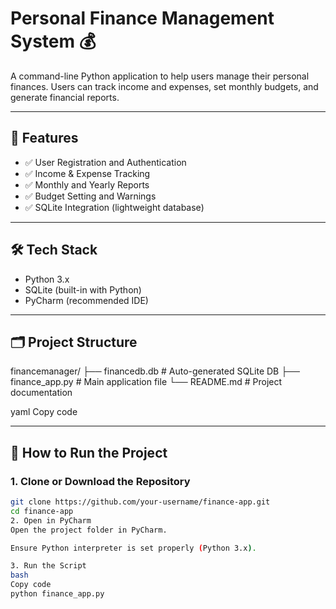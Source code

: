 # Personal Finance Management System 💰

A command-line Python application to help users manage their personal finances. Users can track income and expenses, set monthly budgets, and generate financial reports.

---

## 📌 Features

- ✅ User Registration and Authentication
- ✅ Income & Expense Tracking
- ✅ Monthly and Yearly Reports
- ✅ Budget Setting and Warnings
- ✅ SQLite Integration (lightweight database)

---

## 🛠️ Tech Stack

- Python 3.x
- SQLite (built-in with Python)
- PyCharm (recommended IDE)

---

## 🗂️ Project Structure

financemanager/
├── financedb.db # Auto-generated SQLite DB
├── finance_app.py # Main application file
└── README.md # Project documentation

yaml
Copy code

---

## 🚀 How to Run the Project

### 1. Clone or Download the Repository
```bash
git clone https://github.com/your-username/finance-app.git
cd finance-app
2. Open in PyCharm
Open the project folder in PyCharm.

Ensure Python interpreter is set properly (Python 3.x).

3. Run the Script
bash
Copy code
python finance_app.py
